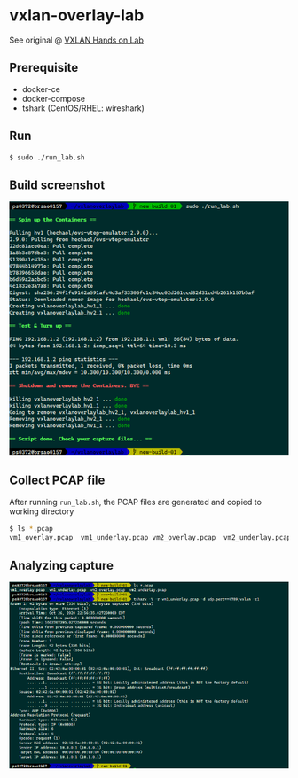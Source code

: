 # vxlan-overlay-lab

See original @ [VXLAN Hands on Lab](http://hechao.li/2018/05/15/VXLAN-Hands-on-Lab/)

## Prerequisite 
* docker-ce
* docker-compose
* tshark (CentOS/RHEL: wireshark)

## Run
```bash
$ sudo ./run_lab.sh
```

## Build screenshot

![Vxlan Spin UP](vxlan_build.png)

## Collect PCAP file
After running `run_lab.sh`, the PCAP files are generated and copied to working directory
```bash
$ ls *.pcap
vm1_overlay.pcap  vm1_underlay.pcap vm2_overlay.pcap  vm2_underlay.pcap
```

## Analyzing capture

![Capture detail](capture_detail.png)
